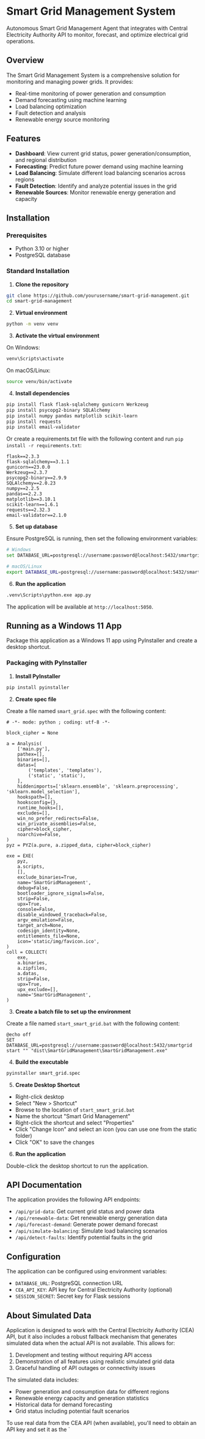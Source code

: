 # Smart Grid Management System

Autonomous Smart Grid Management Agent that integrates with Central Electricity Authority API to monitor, forecast, and optimize electrical grid operations.

## Overview

The Smart Grid Management System is a comprehensive solution for monitoring and managing power grids. It provides:

- Real-time monitoring of power generation and consumption
- Demand forecasting using machine learning
- Load balancing optimization
- Fault detection and analysis
- Renewable energy source monitoring

## Features

- **Dashboard**: View current grid status, power generation/consumption, and regional distribution
- **Forecasting**: Predict future power demand using machine learning
- **Load Balancing**: Simulate different load balancing scenarios across regions
- **Fault Detection**: Identify and analyze potential issues in the grid
- **Renewable Sources**: Monitor renewable energy generation and capacity

## Installation

### Prerequisites

- Python 3.10 or higher
- PostgreSQL database

### Standard Installation

1. **Clone the repository**

```bash
git clone https://github.com/yourusername/smart-grid-management.git
cd smart-grid-management
```

2. **Virtual environment**

```bash
python -m venv venv
```

3. **Activate the virtual environment**

On Windows:
```bash
venv\Scripts\activate
```

On macOS/Linux:
```bash
source venv/bin/activate
```

4. **Install dependencies**

```bash
pip install flask flask-sqlalchemy gunicorn Werkzeug
pip install psycopg2-binary SQLAlchemy
pip install numpy pandas matplotlib scikit-learn
pip install requests
pip install email-validator
```

Or create a requirements.txt file with the following content and run `pip install -r requirements.txt`:

```
flask==2.3.3
flask-sqlalchemy==3.1.1
gunicorn==23.0.0
Werkzeug==2.3.7
psycopg2-binary==2.9.9
SQLAlchemy==2.0.23
numpy==2.2.5
pandas==2.2.3
matplotlib==3.10.1
scikit-learn==1.6.1
requests==2.32.3
email-validator==2.1.0
```

5. **Set up database**

Ensure PostgreSQL is running, then set the following environment variables:

```bash
# Windows
set DATABASE_URL=postgresql://username:password@localhost:5432/smartgrid

# macOS/Linux
export DATABASE_URL=postgresql://username:password@localhost:5432/smartgrid
```

6. **Run the application**

```bash
.venv\Scripts\python.exe app.py
```

The application will be available at `http://localhost:5050`.

## Running as a Windows 11 App

Package this application as a Windows 11 app using PyInstaller and create a desktop shortcut.

### Packaging with PyInstaller

1. **Install PyInstaller**

```bash
pip install pyinstaller
```

2. **Create spec file**

Create a file named `smart_grid.spec` with the following content:

```
# -*- mode: python ; coding: utf-8 -*-

block_cipher = None

a = Analysis(
    ['main.py'],
    pathex=[],
    binaries=[],
    datas=[
        ('templates', 'templates'),
        ('static', 'static'),
    ],
    hiddenimports=['sklearn.ensemble', 'sklearn.preprocessing', 'sklearn.model_selection'],
    hookspath=[],
    hooksconfig={},
    runtime_hooks=[],
    excludes=[],
    win_no_prefer_redirects=False,
    win_private_assemblies=False,
    cipher=block_cipher,
    noarchive=False,
)
pyz = PYZ(a.pure, a.zipped_data, cipher=block_cipher)

exe = EXE(
    pyz,
    a.scripts,
    [],
    exclude_binaries=True,
    name='SmartGridManagement',
    debug=False,
    bootloader_ignore_signals=False,
    strip=False,
    upx=True,
    console=False,
    disable_windowed_traceback=False,
    argv_emulation=False,
    target_arch=None,
    codesign_identity=None,
    entitlements_file=None,
    icon='static/img/favicon.ico',
)
coll = COLLECT(
    exe,
    a.binaries,
    a.zipfiles,
    a.datas,
    strip=False,
    upx=True,
    upx_exclude=[],
    name='SmartGridManagement',
)
```

3. **Create a batch file to set up the environment**

Create a file named `start_smart_grid.bat` with the following content:

```batch
@echo off
SET DATABASE_URL=postgresql://username:password@localhost:5432/smartgrid
start "" "dist\SmartGridManagement\SmartGridManagement.exe"
```

4. **Build the executable**

```bash
pyinstaller smart_grid.spec
```

5. **Create Desktop Shortcut**

- Right-click desktop
- Select "New > Shortcut"
- Browse to the location of `start_smart_grid.bat`
- Name the shortcut "Smart Grid Management"
- Right-click the shortcut and select "Properties"
- Click "Change Icon" and select an icon (you can use one from the static folder)
- Click "OK" to save the changes

6. **Run the application**

Double-click the desktop shortcut to run the application.

## API Documentation

The application provides the following API endpoints:

- `/api/grid-data`: Get current grid status and power data
- `/api/renewable-data`: Get renewable energy generation data
- `/api/forecast-demand`: Generate power demand forecast
- `/api/simulate-balancing`: Simulate load balancing scenarios
- `/api/detect-faults`: Identify potential faults in the grid

## Configuration

The application can be configured using environment variables:

- `DATABASE_URL`: PostgreSQL connection URL
- `CEA_API_KEY`: API key for Central Electricity Authority (optional)
- `SESSION_SECRET`: Secret key for Flask sessions

## About Simulated Data

Application is designed to work with the Central Electricity Authority (CEA) API, but it also includes a robust fallback mechanism that generates simulated data when the actual API is not available. This allows for:

1. Development and testing without requiring API access
2. Demonstration of all features using realistic simulated grid data
3. Graceful handling of API outages or connectivity issues

The simulated data includes:
- Power generation and consumption data for different regions
- Renewable energy capacity and generation statistics
- Historical data for demand forecasting
- Grid status including potential fault scenarios

To use real data from the CEA API (when available), you'll need to obtain an API key and set it as the `